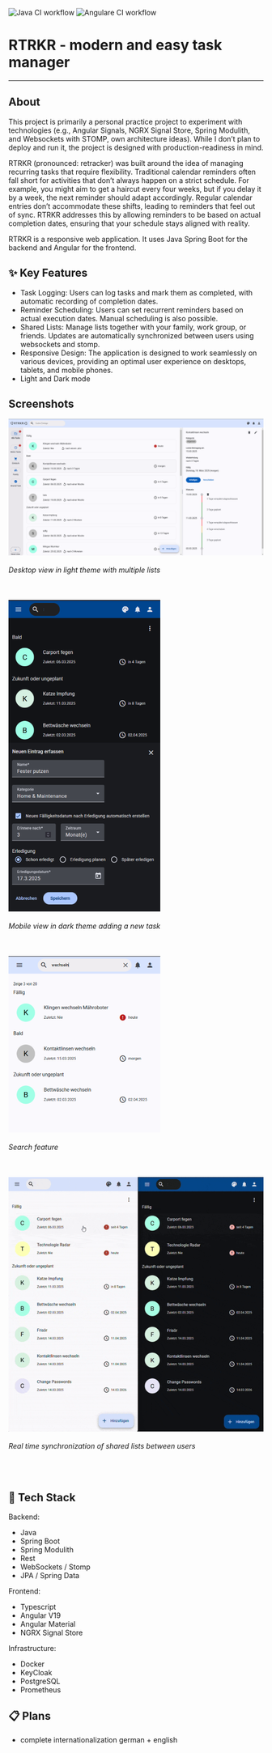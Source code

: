 ![Java CI workflow](https://github.com/lbakker77/retracker/actions/workflows/maven.yml/badge.svg) ![Angulare CI workflow](https://github.com/lbakker77/retracker/actions/workflows/node.js.yml/badge.svg)

# RTRKR - modern and easy task manager

---


## About
This project is primarily a personal practice project to experiment with technologies (e.g., Angular Signals, NGRX Signal Store, Spring Modulith, and Websockets with STOMP, own architecture ideas). While I don’t plan to deploy and run it, the project is designed with production-readiness in mind.

RTRKR (pronounced: retracker) was built around the idea of managing recurring tasks that require flexibility. Traditional calendar reminders often fall short for activities that don’t always happen on a strict schedule. For example, you might aim to get a haircut every four weeks, but if you delay it by a week, the next reminder should adapt accordingly. Regular calendar entries don’t accommodate these shifts, leading to reminders that feel out of sync. RTRKR addresses this by allowing reminders to be based on actual completion dates, ensuring that your schedule stays aligned with reality.

RTRKR is a responsive web application. It uses Java Spring Boot for the backend and Angular for the frontend.

## :sparkles: Key Features
* Task Logging: Users can log tasks and mark them as completed, with automatic recording of completion dates.
* Reminder Scheduling: Users can set recurrent reminders based on actual execution dates. Manual scheduling is also possible.
* Shared Lists: Manage lists together with your family, work group, or friends. Updates are automatically synchronized between users using websockets and stomp.
* Responsive Design: The application is designed to work seamlessly on various devices, providing an optimal user experience on desktops, tablets, and mobile phones.
* Light and Dark mode

## Screenshots

![basic desktop view](assets/screenshot1.png)<br/><br/>
*Desktop view in light theme with multiple lists*
<br/><br/>
<br/><br/>
![add task mobile dark theme](assets/screenshot_add_task.png)<br/><br/>
*Mobile view in dark theme adding a new task*
<br/><br/>
<br/><br/>
![Search in mobile mode](assets/screenshot_search.png)<br/><br/>
*Search feature*
<br/><br/>
<br/><br/>
![real time collaboration](assets/shared_lists.gif)<br/><br/>
*Real time synchronization of shared lists between users*
<br/><br/>
<br/><br/>


## :electric_plug: Tech Stack

Backend: 
* Java
* Spring Boot
* Spring Modulith
* Rest
* WebSockets / Stomp
* JPA / Spring Data

Frontend: 
* Typescript
* Angular V19
* Angular Material
* NGRX Signal Store

Infrastructure: 
* Docker
* KeyCloak
* PostgreSQL
* Prometheus



## :clipboard: Plans
* complete internationalization german + english

